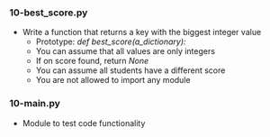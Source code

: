 ### 10-best_score.py
-	Write a function that returns a key with the biggest integer value
	-	Prototype: *def best_score(a_dictionary):*
	-	You can assume that all values are only integers
	-	If on score found, return *None*
	-	You can assume all students have a different score
	-	You are not allowed to import any module

### 10-main.py
-	Module to test code functionality
